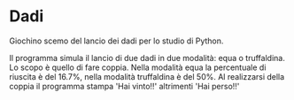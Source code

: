 # Dadi
Giochino scemo del lancio dei dadi per lo studio di Python.

Il programma simula il lancio di due dadi in due modalità: equa o truffaldina.
Lo scopo è quello di fare coppia. Nella modalità equa la percentuale
di riuscita è del 16.7%, nella modalità truffaldina è del 50%.
Al realizzarsi della coppia il programma stampa 'Hai vinto!!' altrimenti
'Hai perso!!'
